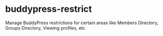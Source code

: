 # buddypress-restrict
Manage BuddyPress restrictions for certain areas like Members Directory, Groups Directory, Viewing profiles, etc
